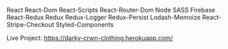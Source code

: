 React
React-Dom
React-Scripts
React-Router-Dom
Node SASS
Firebase
React-Redux
Redux
Redux-Logger
Redux-Persist
Lodash-Memoize
React-Stripe-Checkout
Styled-Components

Live Project:  https://darky-crwn-clothing.herokuapp.com/